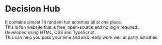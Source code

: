 # Decision Hub

It contains almost 14 random fun activities all at one place. <br>
This is fun website that is free, open-source and no login required. <br>
Developed using HTML, CSS and TypeScript. <br>
This can help you pass your time and also really work well at party activities <br>
